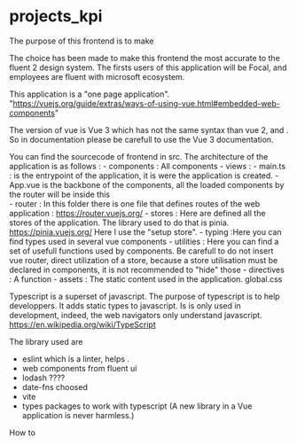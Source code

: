 # projects_kpi
The purpose of this frontend is to make

The choice has been made to make this frontend the most accurate to the fluent 2 design system. The firsts users of this application will be Focal, and employees are fluent with microsoft ecosystem.

This application is a "one page application". "https://vuejs.org/guide/extras/ways-of-using-vue.html#embedded-web-components"

The version of vue is Vue 3 which has not the same syntax than vue 2, and . So in documentation please be carefull to use the Vue 3 documentation.



You can find the sourcecode of frontend in src. The architecture of the application is as follows :
    - components : All components 
    - views :
    - main.ts : is the entrypoint of the application, it is were the application is created.
    - App.vue is the backbone of the components, all the loaded components by the router will be inside this  
    - router : In this folder there is one file that defines routes of the web application : https://router.vuejs.org/
    - stores : Here are defined all the stores of the application. The library used to do that is pinia.  https://pinia.vuejs.org/
    Here I use the "setup store".
    - typing :Here you can find types used in several vue components
    - utilities : Here you can find a set of usefull functions used by components. Be carefull to do not insert vue router, direct utilization of a store, because a store utilisation must be declared in components, it is not recommended to "hide" those
    - directives : A function
    - assets : The static content used in the application. global.css
 
Typescript is a superset of javascript.
The purpose of typescript is to help developpers. It adds static types to javascript.
Is is only used in development, indeed, the web navigators only understand javascript. https://en.wikipedia.org/wiki/TypeScript


The library used are 
- eslint which is a linter, helps . 
- web components from fluent ui
- lodash ????
- date-fns choosed 
- vite
- types packages to work with typescript
(A new library in a Vue application is never harmless.)



How to 